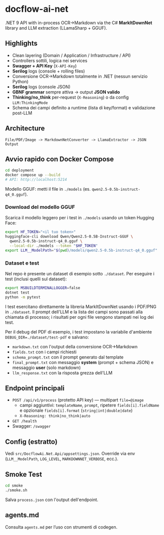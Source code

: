 # docflow-ai-net

.NET 9 API with in-process OCR→Markdown via the C# **MarkItDownNet** library and LLM extraction (LLamaSharp + GGUF).

## Highlights
- Clean layering (Domain / Application / Infrastructure / API)
- Controllers sottili, logica nei services
- **Swagger + API Key** (`X-API-Key`)
- **Serilog** logs (console + rolling files)
- Conversione OCR→Markdown totalmente in .NET (nessun servizio Python)
- **Serilog** logs (console JSON)
- **GBNF grammar** sempre attiva → output **JSON valido**
- **Thinking/no_think** per-request (`X-Reasoning`) o da config `LLM:ThinkingMode`
- Schema dei campi definito a runtime (lista di key/format) e validazione post-LLM
 
## Architecture
```
File/PDF/Image -> MarkdownNetConverter -> LlamaExtractor -> JSON Output
```

## Avvio rapido con Docker Compose
```bash
cd deployment
docker compose up --build
# API: http://localhost:5214
```
Modello GGUF: metti il file in `./models` (es. `qwen2.5-0.5b-instruct-q4_0.gguf`).

### Download del modello GGUF
Scarica il modello leggero per i test in `./models` usando un token Hugging Face:
```bash
export HF_TOKEN="<il tuo token>"
huggingface-cli download Qwen/Qwen2.5-0.5B-Instruct-GGUF \
  qwen2.5-0.5b-instruct-q4_0.gguf \
  --local-dir ./models --token "$HF_TOKEN"
export LLM__ModelPath="$(pwd)/models/qwen2.5-0.5b-instruct-q4_0.gguf"
```

### Dataset e test
Nel repo è presente un dataset di esempio sotto `./dataset`.
Per eseguire i test (inclusi quelli sul dataset):
```bash
export MSBUILDTERMINALLOGGER=false
dotnet test
python -m pytest
```
I test esercitano direttamente la libreria MarkItDownNet usando i PDF/PNG in `./dataset`.
Il prompt dell'LLM e la lista dei campi sono passati alla chiamata di processo; i risultati per ogni file vengono stampati nei log dei test.

Per il debug del PDF di esempio, i test impostano la variabile d'ambiente `DEBUG_DIR=./dataset/test-pdf` e salvano:
- `markdown.txt` con l'output della conversione OCR→Markdown
- `fields.txt` con i campi richiesti
- `schema_prompt.txt` con il prompt generato dal template
- `final_prompt.txt` con messaggio **system** (prompt + schema JSON) e messaggio **user** (solo markdown)
- `llm_response.txt` con la risposta grezza dell'LLM

## Endpoint principali
- `POST /api/v1/process` (protetto API key) — multipart `file=@image`
  - campi aggiuntivi: `templateName`, `prompt`, ripetere `fields[i].fieldName` e opzionale `fields[i].format` (`string|int|double|date`)
  - `X-Reasoning: think|no_think|auto`
- `GET /health`
- Swagger: `/swagger`

## Config (estratto)
Vedi `src/DocflowAi.Net.Api/appsettings.json`. Override via env (`LLM__ModelPath`, `LOG_LEVEL`, `MARKDOWNNET_VERBOSE`, ecc.).

## Smoke Test
```bash
cd smoke
./smoke.sh
```
Salva `process.json` con l'output dell'endpoint.

## agents.md
Consulta `agents.md` per l’uso con strumenti di codegen.
